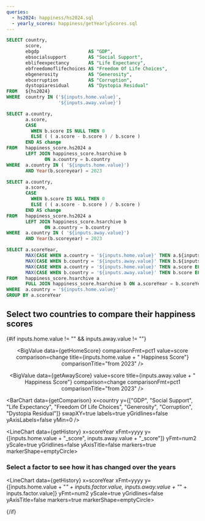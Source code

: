 ```yaml
---
queries:
  - hs2024: happiness/hs2024.sql
  - yearly_scores: happiness/getYearlyScores.sql
---
```


```sql getComparison
SELECT country,
       score,
       ebgdp                  AS "GDP",
       ebsocialsupport        AS "Social Support",
       eblifeexpectancy       AS "Life Expectancy",
       ebfreedomoflifechoices AS "Freedom Of Life Choices",
       ebgenerosity           AS "Generosity",
       ebcorruption           AS "Corruption",
       dystopiaresidual       AS "Dystopia Residual"
FROM   ${hs2024}
WHERE  country IN ('${inputs.home.value}',
                   '${inputs.away.value}')
```

```sql getHomeScore
SELECT a.country,
       a.score,
       CASE
         WHEN b.score IS NULL THEN 0
         ELSE ( ( a.score - b.score ) / b.score )
       END AS change
FROM   happiness_score.hs2024 a
       LEFT JOIN happiness_score.hsarchive b
              ON a.country = b.country
WHERE  a.country IN ( '${inputs.home.value}')
       AND Year(b.scoreyear) = 2023
```

```sql getAwayScore
SELECT a.country,
       a.score,
       CASE
         WHEN b.score IS NULL THEN 0
         ELSE ( ( a.score - b.score ) / b.score )
       END AS change
FROM   happiness_score.hs2024 a
       LEFT JOIN happiness_score.hsarchive b
              ON a.country = b.country
WHERE  a.country IN ( '${inputs.away.value}')
       AND Year(b.scoreyear) = 2023
```

```sql getHistory
SELECT a.scoreYear,
       MAX(CASE WHEN a.country = '${inputs.home.value}' THEN a.${inputs.factor.value} ELSE NULL END) AS '${inputs.home.value}_${inputs.factor.value}',
       MAX(CASE WHEN b.country = '${inputs.away.value}' THEN b.${inputs.factor.value} ELSE NULL END) AS '${inputs.away.value}_${inputs.factor.value}',
       MAX(CASE WHEN a.country = '${inputs.home.value}' THEN a.score ELSE NULL END) AS '${inputs.home.value}_score',
       MAX(CASE WHEN b.country = '${inputs.away.value}' THEN b.score ELSE NULL END) AS '${inputs.away.value}_score'
FROM   happiness_score.hsarchive a
       FULL JOIN happiness_score.hsarchive b ON a.scoreYear = b.scoreYear AND b.country = '${inputs.away.value}'
WHERE  a.country = '${inputs.home.value}'
GROUP BY a.scoreYear
```

## Select two countries to compare their happiness scores

<center>
<Dropdown data={hs2024} name=home value=country order=country defaultValue="India">
<DropdownOption valueLabel="Select A Country" value="" />
</Dropdown>
<Dropdown data={hs2024} name=away value=country order=country defaultValue="Bangladesh">
<DropdownOption valueLabel="Select A Country" value="" />
</Dropdown>
</center>

{#if inputs.home.value != "" && inputs.away.value != ""}

<center>

<BigValue
data={getHomeScore}
comparisonFmt=pct1
value=score
comparison=change
title={inputs.home.value + " Happiness Score"}
comparisonTitle="from 2023"
/>

<BigValue
data={getAwayScore}
value=score
title={inputs.away.value + " Happiness Score"}
comparison=change
comparisonFmt=pct1
comparisonTitle="from 2023"
/>

</center>

<BarChart
data={getComparison}
x=country
y={["GDP", "Social Support", "Life Expectancy", "Freedom Of Life Choices", "Generosity", "Corruption", "Dystopia Residual"]}
swapXY=true
labels=true
yGridlines=false
yAxisLabels=false
yMin=0
/>

<LineChart
data={getHistory}
x=scoreYear
xFmt=yyyy
y={[inputs.home.value + "_score", inputs.away.value + "_score"]}
yFmt=num2
yScale=true
yGridlines=false
yAxisTitle=false
markers=true
markerShape=emptyCircle>
<ReferenceArea xMin='2020' xMax='2022' label="Covid-19" color=red/>
</LineChart>

### Select a factor to see how it has changed over the years

<center>
<Dropdown name=factor>
<DropdownOption value="gdpPerCapita" valueLabel="GDP per capita"/>
<DropdownOption value="socialSupport" valueLabel="Social Support"/>
<DropdownOption value="healtyLifeExpectancyAtBirth" valueLabel="Life Expectancy"/>
<DropdownOption value="freedomToMakeLifeChoices" valueLabel="Freedom Of Life Choices"/>
<DropdownOption value="generosity" valueLabel="Generosity"/>
<DropdownOption value="perceptionsOfCurrotpion" valueLabel="Corruption"/>
</Dropdown>
</center>

<LineChart
data={getHistory}
x=scoreYear
xFmt=yyyy
y={[inputs.home.value + "_" + inputs.factor.value, inputs.away.value + "_" + inputs.factor.value]}
yFmt=num2
yScale=true
yGridlines=false
yAxisTitle=false
markers=true
markerShape=emptyCircle>
<ReferenceArea xMin='2020' xMax='2022' label="Covid-19" color=red/>
</LineChart>

{/if}
